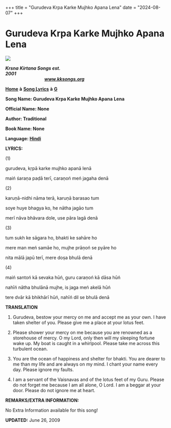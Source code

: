 +++
title = "Gurudeva Krpa Karke Mujhko Apana Lena"
date = "2024-08-07"
+++

# Gurudeva Krpa Karke Mujhko Apana Lena
**[![](http://kksongs.org/image_files/image002.jpg)](http://kksongs.org/)**

**_Krsna_** **_Kirtana Songs est. 2001_**                                                                                                                                                      **_www.kksongs.org_**

**[Home](http://kksongs.org/)** **à** **[Song Lyrics](http://kksongs.org/lyrics.html)** **à** **[G](http://kksongs.org/songs/song_g.html)**

**Song Name: Gurudeva Krpa Karke Mujhko Apana** **Lena**

**Official Name: None**

**Author: Traditional**

**Book Name: None**

**Language: [Hindi](http://kksongs.org/language/list/hindi.html)**

**LYRICS:**

(1)

gurudeva, kṛpā karke mujhko apanā lenā

maiń śaraṇa paḍā terī, caraṇoń meń jagaha denā

(2)

karuṇā-nidhi nāma terā, karuṇā barasao tum

soye huye bhagya ko, he nātha jagāo tum

merī nāva bhãvara dole, use pāra lagā denā

(3)

tum sukh ke sāgara ho, bhakti ke sahāre ho

mere man meń samāe ho, mujhe prāṇoń se pyāre ho

nita mālā japū terī, mere doṣa bhulā denā

(4)

maiń santoń kā sevaka hūń, guru caraṇoń kā dāsa hūń

nahīń nātha bhulānā mujhe, is jaga meń akelā hūń

tere dvār kā bhikhārī hūń, nahīń dil se bhulā denā

**TRANSLATION**

1) Gurudeva, bestow your mercy on me and accept me as your own. I have taken shelter of you. Please give me a place at your lotus feet.

2) Please shower your mercy on me because you are renowned as a storehouse of mercy. O my Lord, only then will my sleeping fortune wake up. My boat is caught in a whirlpool. Please take me across this turbulent ocean.

3) You are the ocean of happiness and shelter for bhakti. You are dearer to me than my life and are always on my mind. I chant your name every day. Please ignore my faults.

4) I am a servant of the Vaisnavas and of the lotus feet of my Guru. Please do not forget me because I am all alone, O Lord. I am a beggar at your door. Please do not ignore me at heart.

**REMARKS/EXTRA INFORMATION:**

No Extra Information available for this song!

**UPDATED:** June 26, 2009